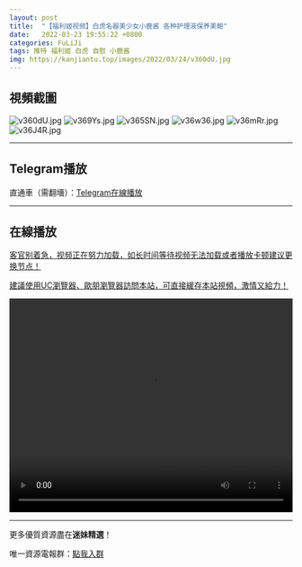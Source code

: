 ```yaml
---
layout: post
title:  "【福利姬视频】白虎名器美少女小鹿酱 各种护理液保养美鲍"
date:   2022-03-23 19:55:22 +0800
categories: FuLiJi
tags: 推特 福利姬 白虎 自慰 小鹿酱
img: https://kanjiantu.top/images/2022/03/24/v360dU.jpg
---
```



## 視頻截圖

![v360dU.jpg](https://kanjiantu.top/images/2022/03/24/v360dU.jpg)
![v369Ys.jpg](https://kanjiantu.top/images/2022/03/24/v369Ys.jpg)
![v365SN.jpg](https://kanjiantu.top/images/2022/03/24/v365SN.jpg)
![v36w36.jpg](https://kanjiantu.top/images/2022/03/24/v36w36.jpg)
![v36mRr.jpg](https://kanjiantu.top/images/2022/03/24/v36mRr.jpg)
![v36J4R.jpg](https://kanjiantu.top/images/2022/03/24/v36J4R.jpg)

* * *
## Telegram播放

直通車（需翻墻）：[Telegram在線播放](https://t.me/mimeijingxuan/124)

* * *
## 在線播放
<u>客官别着急，视频正在努力加载，如长时间等待视频无法加载或者播放卡顿建议更换节点！</u>

<u>建議使用UC瀏覽器、歐朋瀏覽器訪問本站，可直接緩存本站視頻，激情又給力！</u>
<center><video src="https://cdn.publer.io/uploads/videos/623a01badb27970a9dcfa442/8929e6d7129bae6b887acfefcd6d4241.mp4" width="100%" height="380px" controls="controls"></video></center>


* * *
更多優質資源盡在**迷妹精選**！

唯一資源電報群：[點我入群](https://t.me/mimeijingxuan)


